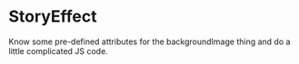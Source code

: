 # StoryEffect
Know some pre-defined attributes for the backgroundImage thing and do a little complicated JS code.
